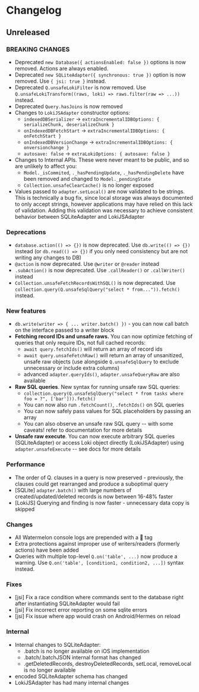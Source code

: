 # Changelog

## Unreleased

### BREAKING CHANGES

- Deprecated `new Database({ actionsEnabled: false })` options is now removed. Actions are always enabled.
- Deprecated `new SQLiteAdapter({ synchronous: true })` option is now removed. Use `{ jsi: true }` instead.
- Deprecated `Q.unsafeLokiFilter` is now removed. Use `Q.unsafeLokiTransform((raws, loki) => raws.filter(raw => ...))` instead.
- Deprecated `Query.hasJoins` is now removed
- Changes to `LokiJSAdapter` constructor options:
  - `indexedDBSerializer` -> `extraIncrementalIDBOptions: { serializeChunk, deserializeChunk }`
  - `onIndexedDBFetchStart` -> `extraIncrementalIDBOptions: { onFetchStart }`
  - `onIndexedDBVersionChange` -> `extraIncrementalIDBOptions: { onversionchange }`
  - `autosave: false` -> `extraLokiOptions: { autosave: false }`
- Changes to Internal APIs. These were never meant to be public, and so are unlikely to affect you:
  - `Model._isCommited`, `._hasPendingUpdate`, `._hasPendingDelete` have been removed and changed to `Model._pendingState`
  - `Collection.unsafeClearCache()` is no longer exposed
- Values passed to `adapter.setLocal()` are now validated to be strings. This is technically a bug fix, since local storage was always documented to only accept strings, however applications may have relied on this lack of validation. Adding this validation was necessary to achieve consistent behavior between SQLiteAdapter and LokiJSAdapter

### Deprecations

- `database.action(() => {})` is now deprecated. Use `db.write(() => {})` instead (or `db.read(() => {})` if you only need consistency but are not writing any changes to DB)
- `@action` is now deprecated. Use `@writer` or `@reader` instead
- `.subAction()` is now deprecated. Use `.callReader()` or `.callWriter()` instead
- `Collection.unsafeFetchRecordsWithSQL()` is now deprecated. Use `collection.query(Q.unsafeSqlQuery("select * from...")).fetch()` instead.

### New features

- `db.write(writer => { ... writer.batch() })` - you can now call batch on the interface passed to a writer block
- **Fetching record IDs and unsafe raws.** You can now optimize fetching of queries that only require IDs, not full cached records:
  - `await query.fetchIds()` will return an array of record ids
  - `await query.unsafeFetchRaw()` will return an array of unsanitized, unsafe raw objects (use alongside `Q.unsafeSqlQuery` to exclude unnecessary or include extra columns)
  - advanced `adapter.queryIds()`, `adapter.unsafeQueryRaw` are also available
- **Raw SQL queries**. New syntax for running unsafe raw SQL queries:
  - `collection.query(Q.unsafeSqlQuery("select * from tasks where foo = ?", ['bar'])).fetch()`
  - You can now also run `.fetchCount()`, `.fetchIds()` on SQL queries
  - You can now safely pass values for SQL placeholders by passing an array
  - You can also observe an unsafe raw SQL query -- with some caveats! refer to documentation for more details
- **Unsafe raw execute**. You can now execute arbitrary SQL queries (SQLiteAdapter) or access Loki object directly (LokiJSAdapter) using `adapter.unsafeExecute` -- see docs for more details

### Performance

- The order of Q. clauses in a query is now preserved - previously, the clauses could get rearranged and produce a suboptimal query
- [SQLite] `adapter.batch()` with large numbers of created/updated/deleted records is now between 16-48% faster
- [LokiJS] Querying and finding is now faster - unnecessary data copy is skipped

### Changes

- All Watermelon console logs are prepended with a 🍉 tag
- Extra protections against improper use of writers/readers (formerly actions) have been added
- Queries with multiple top-level `Q.on('table', ...)` now produce a warning. Use `Q.on('table', [condition1, condition2, ...])` syntax instead.

### Fixes

- [jsi] Fix a race condition where commands sent to the database right after instantiating SQLiteAdapter would fail
- [jsi] Fix incorrect error reporting on some sqlite errors
- [jsi] Fix issue where app would crash on Android/Hermes on reload

### Internal

- Internal changes to SQLiteAdapter:
  - .batch is no longer available on iOS implementation
  - .batch/.batchJSON internal format has changed
  - .getDeletedRecords, destroyDeletedRecords, setLocal, removeLocal is no longer available
- encoded SQLiteAdapter schema has changed
- LokiJSAdapter has had many internal changes
